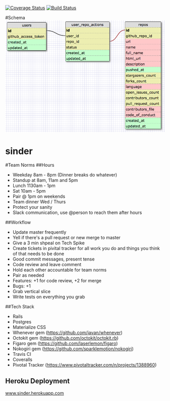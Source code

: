 [![Coverage Status](https://coveralls.io/repos/mccallumjack/sinder/badge.svg?branch=master&service=github)](https://coveralls.io/github/mccallumjack/sinder?branch=master)
[![Build Status](https://travis-ci.org/mccallumjack/sinder.svg?branch=master)](https://travis-ci.org/mccallumjack/sinder)


#Schema
![Schema](/sinder_schema.png)

# sinder

#Team Norms
##Hours
- Weekday 8am - 8pm (Dinner breaks do whatever)
- Standup at 8am, 11am and 5pm
- Lunch 1130am - 1pm
- Sat 10am - 5pm
- Pair @ 1pm on weekends
- Team dinner Wed / Thurs
- Protect your sanity
- Slack communication, use @person to reach them after hours

##Workflow
- Update master frequently
- Yell if there's a pull request or new merge to master
- Give a 3 min shpeal on Tech Spike
- Create tickets in pivital tracker for all work you do and things you think of that needs to be done
- Good commit messages, present tense
- Code review and leave comment
- Hold each other accountable for team norms
- Pair as needed
- Features: +1 for code review, +2 for merge
- Bugs: +1
- Grab vertical slice
- Write tests on everything you grab

##Tech Stack
- Rails
- Postgres
- Materialize CSS
- Whenever gem (https://github.com/javan/whenever)
- Octokit gem (https://github.com/octokit/octokit.rb)
- Figaro gem (https://github.com/laserlemon/figaro)
- Nokogiri gem (https://github.com/sparklemotion/nokogiri)
- Travis CI
- Coveralls
- Pivotal Tracker (https://www.pivotaltracker.com/n/projects/1388960)


## Heroku Deployment

www.sinder.herokuapp.com
